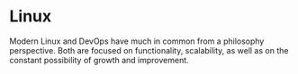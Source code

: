 # Linux

Modern Linux and DevOps have much in common from a philosophy perspective. Both are focused on functionality, scalability, as well as on the constant possibility of growth and improvement.